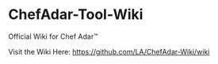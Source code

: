 # ChefAdar-Tool-Wiki
Official Wiki for Chef Adar™️

Visit the Wiki Here: https://github.com/LA/ChefAdar-Wiki/wiki

